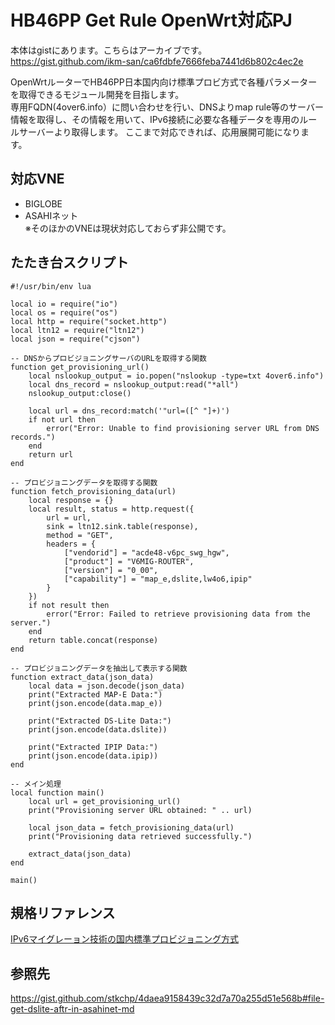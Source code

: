 # HB46PP Get Rule OpenWrt対応PJ

本体はgistにあります。こちらはアーカイブです。  
https://gist.github.com/ikm-san/ca6fdbfe7666feba7441d6b802c4ec2e  

OpenWrtルーターでHB46PP日本国内向け標準プロビ方式で各種パラメーターを取得できるモジュール開発を目指します。  
専用FQDN(4over6.info）に問い合わせを行い、DNSよりmap rule等のサーバー情報を取得し、その情報を用いて、IPv6接続に必要な各種データを専用のルールサーバーより取得します。
ここまで対応できれば、応用展開可能になります。

## 対応VNE
- BIGLOBE
- ASAHIネット  
※そのほかのVNEは現状対応しておらず非公開です。

## たたき台スクリプト
```
#!/usr/bin/env lua

local io = require("io")
local os = require("os")
local http = require("socket.http")
local ltn12 = require("ltn12")
local json = require("cjson")

-- DNSからプロビジョニングサーバのURLを取得する関数
function get_provisioning_url()
    local nslookup_output = io.popen("nslookup -type=txt 4over6.info")
    local dns_record = nslookup_output:read("*all")
    nslookup_output:close()
    
    local url = dns_record:match('"url=([^ "]+)')
    if not url then
        error("Error: Unable to find provisioning server URL from DNS records.")
    end
    return url
end

-- プロビジョニングデータを取得する関数
function fetch_provisioning_data(url)
    local response = {}
    local result, status = http.request({
        url = url,
        sink = ltn12.sink.table(response),
        method = "GET",
        headers = {
            ["vendorid"] = "acde48-v6pc_swg_hgw",
            ["product"] = "V6MIG-ROUTER",
            ["version"] = "0_00",
            ["capability"] = "map_e,dslite,lw4o6,ipip"
        }
    })
    if not result then
        error("Error: Failed to retrieve provisioning data from the server.")
    end
    return table.concat(response)
end

-- プロビジョニングデータを抽出して表示する関数
function extract_data(json_data)
    local data = json.decode(json_data)
    print("Extracted MAP-E Data:")
    print(json.encode(data.map_e))
    
    print("Extracted DS-Lite Data:")
    print(json.encode(data.dslite))
    
    print("Extracted IPIP Data:")
    print(json.encode(data.ipip))
end

-- メイン処理
local function main()
    local url = get_provisioning_url()
    print("Provisioning server URL obtained: " .. url)

    local json_data = fetch_provisioning_data(url)
    print("Provisioning data retrieved successfully.")

    extract_data(json_data)
end

main()
```

## 規格リファレンス
[IPv6マイグレーョン技術の国内標準プロビジョニング方式](https://github.com/v6pc/v6mig-prov/blob/1.1/spec.md)

## 参照先
https://gist.github.com/stkchp/4daea9158439c32d7a70a255d51e568b#file-get-dslite-aftr-in-asahinet-md
